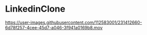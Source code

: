 # LinkedinClone





https://user-images.githubusercontent.com/112583001/231412660-6d78f257-4cee-45d7-a046-3f941a0169b8.mov

